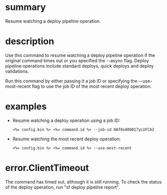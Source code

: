 # summary

Resume watching a deploy pipeline operation.

# description

Use this command to resume watching a deploy pipeline operation if the original command times out or you specified the --async flag. Deploy pipeline operations include standard deploys, quick deploys and deploy validations.

Run this command by either passing it a job ID or specifying the --use-most-recent flag to use the job ID of the most recent deploy operation.

# examples

- Resume watching a deploy operation using a job ID:

      <%= config.bin %> <%= command.id %> --job-id 0Af0x000017yLUFCA2

- Resume watching the most recent deploy operation:

      <%= config.bin %> <%= command.id %> --use-most-recent

# error.ClientTimeout

The command has timed out, although it is still running. To check the status of the deploy operation, run "sf deploy pipeline report".
